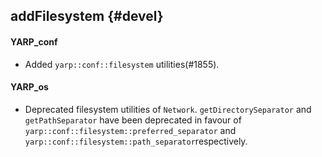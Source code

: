addFilesystem  {#devel}
-------------

#### YARP_conf

* Added `yarp::conf::filesystem` utilities(#1855).

#### YARP_os

* Deprecated filesystem utilities of `Network`.
  `getDirectorySeparator` and `getPathSeparator` have been deprecated in
  favour of `yarp::conf::filesystem::preferred_separator`
  and `yarp::conf::filesystem::path_separator`respectively.

